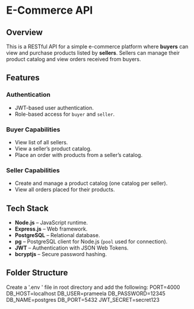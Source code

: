 # E-Commerce API

## Overview
This is a RESTful API for a simple e-commerce platform where **buyers** can view and purchase products listed by **sellers**. Sellers can manage their product catalog and view orders received from buyers.

## Features

### Authentication
- JWT-based user authentication.
- Role-based access for `buyer` and `seller`.

### Buyer Capabilities
- View list of all sellers.
- View a seller’s product catalog.
- Place an order with products from a seller’s catalog.

### Seller Capabilities
- Create and manage a product catalog (one catalog per seller).
- View all orders placed for their products.

## Tech Stack

- **Node.js** – JavaScript runtime.
- **Express.js** – Web framework.
- **PostgreSQL** – Relational database.
- **pg** – PostgreSQL client for Node.js (`pool` used for connection).
- **JWT** – Authentication with JSON Web Tokens.
- **bcryptjs** – Secure password hashing.

## Folder Structure

Create a '.env ' file in root directory and add the following:
PORT=4000
DB_HOST=localhost
DB_USER=prameela
DB_PASSWORD=12345
DB_NAME=postgres
DB_PORT=5432
JWT_SECRET=secret123
